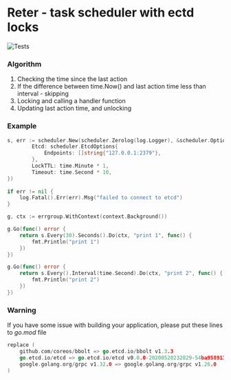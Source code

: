 # Reter - task scheduler with ectd locks
![Tests](https://github.com/skvoch/reter/workflows/tests/badge.svg)

### Algorithm
1. Checking the time since the last action
2. If the difference between time.Now() and last action time less than interval - skipping
3. Locking and calling a handler function
4. Updating last action time, and unlocking

### Example
```go
s, err := scheduler.New(scheduler.Zerolog(log.Logger), &scheduler.Options{
		Etcd: scheduler.EtcdOptions{
			Endpoints: []string{"127.0.0.1:2379"},
		},
		LockTTL: time.Minute * 1,
		Timeout: time.Second * 10,
})
	
if err != nil {
	log.Fatal().Err(err).Msg("failed to connect to etcd")
}

g, ctx := errgroup.WithContext(context.Background())

g.Go(func() error {
	return s.Every(30).Seconds().Do(ctx, "print 1", func() {
		fmt.Println("print 1")
	})
})

g.Go(func() error {
	return s.Every().Interval(time.Second).Do(ctx, "print 2", func() {
		fmt.Println("print 2")
	})
})
```


### Warning
If you have some issue with building your application, please put these lines to *go.mod* file
```go
replace (
	github.com/coreos/bbolt => go.etcd.io/bbolt v1.3.3
	go.etcd.io/etcd => go.etcd.io/etcd v0.0.0-20200520232829-54ba9589114f
	google.golang.org/grpc v1.32.0 => google.golang.org/grpc v1.26.0
)
```
